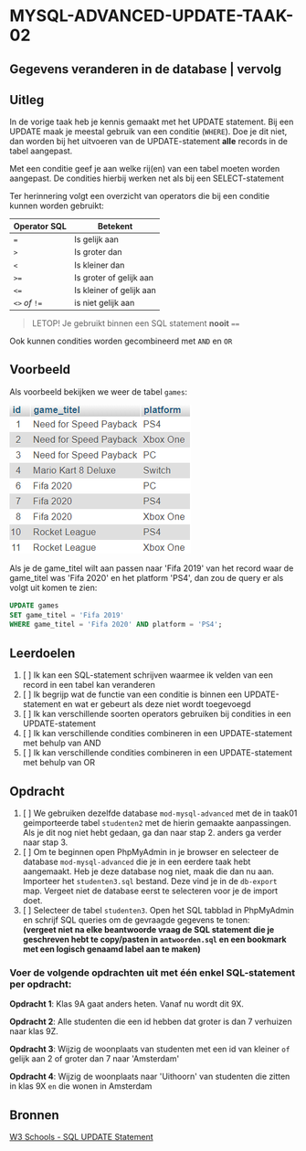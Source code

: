 # MYSQL-ADVANCED-UPDATE-TAAK-02

## Gegevens veranderen in de database | vervolg


## Uitleg

In de vorige taak heb je kennis gemaakt met het UPDATE statement. Bij een UPDATE maak je meestal gebruik van een conditie (`WHERE`). Doe je dit niet, dan worden bij het uitvoeren van de UPDATE-statement **alle** records in de tabel aangepast.

Met een conditie geef je aan welke rij(en) van een tabel moeten worden aangepast. De condities hierbij werken net als bij een SELECT-statement

Ter herinnering volgt een overzicht van operators die bij een conditie kunnen worden gebruikt:

Operator SQL | Betekent
--- | --- |
`=` | Is gelijk aan |
`>` | Is groter dan |
`<` | Is kleiner dan |
`>=` | Is groter of gelijk aan |
`<=` | Is kleiner of gelijk aan |
`<>` *of* `!=` | is niet gelijk aan |

> LETOP! Je gebruikt binnen een SQL statement **nooit** `==` 

Ook kunnen condities worden gecombineerd met `AND` en `OR`


## Voorbeeld

Als voorbeeld bekijken we weer de tabel `games`:

![Tabel games](img/games.png)

Als je de game_titel wilt aan passen naar 'Fifa 2019' van het record waar de game_titel was 'Fifa 2020' en het platform 'PS4', dan zou de query er als volgt uit komen te zien:

```SQL
UPDATE games
SET game_titel = 'Fifa 2019'
WHERE game_titel = 'Fifa 2020' AND platform = 'PS4';
```


## Leerdoelen

1. [ ] Ik kan een SQL-statement schrijven waarmee ik velden van een record in een tabel kan veranderen
2. [ ] Ik  begrijp wat de functie van een conditie is binnen een UPDATE-statement en wat er gebeurt als deze niet wordt toegevoegd
3. [ ] Ik kan verschillende soorten operators gebruiken bij condities in een UPDATE-statement
4. [ ] Ik kan verschillende condities combineren in een UPDATE-statement met behulp van AND
5. [ ] Ik kan verschillende condities combineren in een UPDATE-statement met behulp van OR

## Opdracht

1. [ ] We gebruiken dezelfde database `mod-mysql-advanced` met de in taak01 geimporteerde tabel `studenten2` met de hierin gemaakte aanpassingen. Als je dit nog niet hebt gedaan, ga dan naar stap 2. anders ga verder naar stap 3.
2. [ ] Om te beginnen open PhpMyAdmin in je browser en selecteer de database `mod-mysql-advanced` die je in een eerdere taak hebt aangemaakt. Heb je deze database nog niet, maak die dan nu aan. Importeer het `studenten3.sql` bestand. Deze vind je in de `db-export` map. Vergeet niet de database eerst te selecteren voor je de import doet.
3. [ ] Selecteer de tabel `studenten3`. Open het SQL tabblad in PhpMyAdmin en schrijf SQL queries om de gevraagde gegevens te tonen:  
   **(vergeet niet na elke beantwoorde vraag de SQL statement die je geschreven hebt te copy/pasten in `antwoorden.sql` en een bookmark met een logisch genaamd label aan te maken)**

### Voer de volgende opdrachten uit met één enkel SQL-statement per opdracht:

**Opdracht 1**: Klas 9A gaat anders heten. Vanaf nu wordt dit 9X.

**Opdracht 2**: Alle studenten die een id hebben dat groter is dan 7 verhuizen naar klas 9Z.

**Opdracht 3**: Wijzig de woonplaats van studenten met een id van kleiner `of` gelijk aan 2 of groter dan 7 naar 'Amsterdam'

**Opdracht 4**: Wijzig de woonplaats naar 'Uithoorn' van studenten die zitten in klas 9X `en` die wonen in Amsterdam





## Bronnen


[W3 Schools - SQL UPDATE Statement](https://www.w3schools.com/sql/sql_update.asp) 
